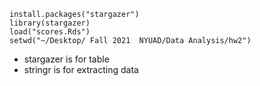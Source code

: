 ```
install.packages("stargazer")
library(stargazer)
load("scores.Rds")
setwd("~/Desktop/ Fall 2021  NYUAD/Data Analysis/hw2")
```
+ stargazer is for table 
+ stringr is for extracting data 
